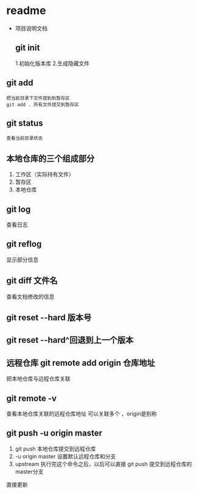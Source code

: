 # readme

+ 项目说明文档
  ## git init
    1.初始化版本库
    2.生成隐藏文件
## git add
    把当前目录下文件提到到暂存区
    git add . 所有文件提交到暂存区
## git status
    查看当前目录状态
## 本地仓库的三个组成部分
1. 工作区（实际持有文件）
2. 暂存区
3. 本地仓库
## git log
查看日志
## git reflog
显示部分信息
## git diff 文件名
查看文档修改的信息

## git reset --hard 版本号
## git reset --hard^回退到上一个版本

## 远程仓库  git remote add origin 仓库地址
 把本地仓库与远程仓库关联
## git remote -v
查看本地仓库关联的远程仓库地址
可以关联多个 ，origin是别称
## git push -u origin master
1. git push 本地仓库提交到远程仓库
2. -u origin master 设置默认远程仓库和分支
3. upstream 执行完这个命令之后，以后可以直接 git push 提交到远程仓库的master分支

直接更新
